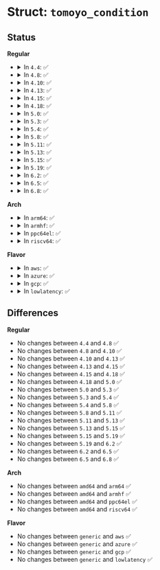 # Struct: <code>tomoyo_condition</code>

## Status
<b>Regular</b>
<ul>
<li>
<details>
<summary>In <code>4.4</code>: ✅</summary>

```c
struct tomoyo_condition {
    struct tomoyo_shared_acl_head head;
    u32 size;
    u16 condc;
    u16 numbers_count;
    u16 names_count;
    u16 argc;
    u16 envc;
    u8 grant_log;
    const struct tomoyo_path_info *transit;
};
```
</details>
</li>
<li>
<details>
<summary>In <code>4.8</code>: ✅</summary>

```c
struct tomoyo_condition {
    struct tomoyo_shared_acl_head head;
    u32 size;
    u16 condc;
    u16 numbers_count;
    u16 names_count;
    u16 argc;
    u16 envc;
    u8 grant_log;
    const struct tomoyo_path_info *transit;
};
```
</details>
</li>
<li>
<details>
<summary>In <code>4.10</code>: ✅</summary>

```c
struct tomoyo_condition {
    struct tomoyo_shared_acl_head head;
    u32 size;
    u16 condc;
    u16 numbers_count;
    u16 names_count;
    u16 argc;
    u16 envc;
    u8 grant_log;
    const struct tomoyo_path_info *transit;
};
```
</details>
</li>
<li>
<details>
<summary>In <code>4.13</code>: ✅</summary>

```c
struct tomoyo_condition {
    struct tomoyo_shared_acl_head head;
    u32 size;
    u16 condc;
    u16 numbers_count;
    u16 names_count;
    u16 argc;
    u16 envc;
    u8 grant_log;
    const struct tomoyo_path_info *transit;
};
```
</details>
</li>
<li>
<details>
<summary>In <code>4.15</code>: ✅</summary>

```c
struct tomoyo_condition {
    struct tomoyo_shared_acl_head head;
    u32 size;
    u16 condc;
    u16 numbers_count;
    u16 names_count;
    u16 argc;
    u16 envc;
    u8 grant_log;
    const struct tomoyo_path_info *transit;
};
```
</details>
</li>
<li>
<details>
<summary>In <code>4.18</code>: ✅</summary>

```c
struct tomoyo_condition {
    struct tomoyo_shared_acl_head head;
    u32 size;
    u16 condc;
    u16 numbers_count;
    u16 names_count;
    u16 argc;
    u16 envc;
    u8 grant_log;
    const struct tomoyo_path_info *transit;
};
```
</details>
</li>
<li>
<details>
<summary>In <code>5.0</code>: ✅</summary>

```c
struct tomoyo_condition {
    struct tomoyo_shared_acl_head head;
    u32 size;
    u16 condc;
    u16 numbers_count;
    u16 names_count;
    u16 argc;
    u16 envc;
    u8 grant_log;
    const struct tomoyo_path_info *transit;
};
```
</details>
</li>
<li>
<details>
<summary>In <code>5.3</code>: ✅</summary>

```c
struct tomoyo_condition {
    struct tomoyo_shared_acl_head head;
    u32 size;
    u16 condc;
    u16 numbers_count;
    u16 names_count;
    u16 argc;
    u16 envc;
    u8 grant_log;
    const struct tomoyo_path_info *transit;
};
```
</details>
</li>
<li>
<details>
<summary>In <code>5.4</code>: ✅</summary>

```c
struct tomoyo_condition {
    struct tomoyo_shared_acl_head head;
    u32 size;
    u16 condc;
    u16 numbers_count;
    u16 names_count;
    u16 argc;
    u16 envc;
    u8 grant_log;
    const struct tomoyo_path_info *transit;
};
```
</details>
</li>
<li>
<details>
<summary>In <code>5.8</code>: ✅</summary>

```c
struct tomoyo_condition {
    struct tomoyo_shared_acl_head head;
    u32 size;
    u16 condc;
    u16 numbers_count;
    u16 names_count;
    u16 argc;
    u16 envc;
    u8 grant_log;
    const struct tomoyo_path_info *transit;
};
```
</details>
</li>
<li>
<details>
<summary>In <code>5.11</code>: ✅</summary>

```c
struct tomoyo_condition {
    struct tomoyo_shared_acl_head head;
    u32 size;
    u16 condc;
    u16 numbers_count;
    u16 names_count;
    u16 argc;
    u16 envc;
    u8 grant_log;
    const struct tomoyo_path_info *transit;
};
```
</details>
</li>
<li>
<details>
<summary>In <code>5.13</code>: ✅</summary>

```c
struct tomoyo_condition {
    struct tomoyo_shared_acl_head head;
    u32 size;
    u16 condc;
    u16 numbers_count;
    u16 names_count;
    u16 argc;
    u16 envc;
    u8 grant_log;
    const struct tomoyo_path_info *transit;
};
```
</details>
</li>
<li>
<details>
<summary>In <code>5.15</code>: ✅</summary>

```c
struct tomoyo_condition {
    struct tomoyo_shared_acl_head head;
    u32 size;
    u16 condc;
    u16 numbers_count;
    u16 names_count;
    u16 argc;
    u16 envc;
    u8 grant_log;
    const struct tomoyo_path_info *transit;
};
```
</details>
</li>
<li>
<details>
<summary>In <code>5.19</code>: ✅</summary>

```c
struct tomoyo_condition {
    struct tomoyo_shared_acl_head head;
    u32 size;
    u16 condc;
    u16 numbers_count;
    u16 names_count;
    u16 argc;
    u16 envc;
    u8 grant_log;
    const struct tomoyo_path_info *transit;
};
```
</details>
</li>
<li>
<details>
<summary>In <code>6.2</code>: ✅</summary>

```c
struct tomoyo_condition {
    struct tomoyo_shared_acl_head head;
    u32 size;
    u16 condc;
    u16 numbers_count;
    u16 names_count;
    u16 argc;
    u16 envc;
    u8 grant_log;
    const struct tomoyo_path_info *transit;
};
```
</details>
</li>
<li>
<details>
<summary>In <code>6.5</code>: ✅</summary>

```c
struct tomoyo_condition {
    struct tomoyo_shared_acl_head head;
    u32 size;
    u16 condc;
    u16 numbers_count;
    u16 names_count;
    u16 argc;
    u16 envc;
    u8 grant_log;
    const struct tomoyo_path_info *transit;
};
```
</details>
</li>
<li>
<details>
<summary>In <code>6.8</code>: ✅</summary>

```c
struct tomoyo_condition {
    struct tomoyo_shared_acl_head head;
    u32 size;
    u16 condc;
    u16 numbers_count;
    u16 names_count;
    u16 argc;
    u16 envc;
    u8 grant_log;
    const struct tomoyo_path_info *transit;
};
```
</details>
</li>
</ul>
<b>Arch</b>
<ul>
<li>
<details>
<summary>In <code>arm64</code>: ✅</summary>

```c
struct tomoyo_condition {
    struct tomoyo_shared_acl_head head;
    u32 size;
    u16 condc;
    u16 numbers_count;
    u16 names_count;
    u16 argc;
    u16 envc;
    u8 grant_log;
    const struct tomoyo_path_info *transit;
};
```
</details>
</li>
<li>
<details>
<summary>In <code>armhf</code>: ✅</summary>

```c
struct tomoyo_condition {
    struct tomoyo_shared_acl_head head;
    u32 size;
    u16 condc;
    u16 numbers_count;
    u16 names_count;
    u16 argc;
    u16 envc;
    u8 grant_log;
    const struct tomoyo_path_info *transit;
};
```
</details>
</li>
<li>
<details>
<summary>In <code>ppc64el</code>: ✅</summary>

```c
struct tomoyo_condition {
    struct tomoyo_shared_acl_head head;
    u32 size;
    u16 condc;
    u16 numbers_count;
    u16 names_count;
    u16 argc;
    u16 envc;
    u8 grant_log;
    const struct tomoyo_path_info *transit;
};
```
</details>
</li>
<li>
<details>
<summary>In <code>riscv64</code>: ✅</summary>

```c
struct tomoyo_condition {
    struct tomoyo_shared_acl_head head;
    u32 size;
    u16 condc;
    u16 numbers_count;
    u16 names_count;
    u16 argc;
    u16 envc;
    u8 grant_log;
    const struct tomoyo_path_info *transit;
};
```
</details>
</li>
</ul>
<b>Flavor</b>
<ul>
<li>
<details>
<summary>In <code>aws</code>: ✅</summary>

```c
struct tomoyo_condition {
    struct tomoyo_shared_acl_head head;
    u32 size;
    u16 condc;
    u16 numbers_count;
    u16 names_count;
    u16 argc;
    u16 envc;
    u8 grant_log;
    const struct tomoyo_path_info *transit;
};
```
</details>
</li>
<li>
<details>
<summary>In <code>azure</code>: ✅</summary>

```c
struct tomoyo_condition {
    struct tomoyo_shared_acl_head head;
    u32 size;
    u16 condc;
    u16 numbers_count;
    u16 names_count;
    u16 argc;
    u16 envc;
    u8 grant_log;
    const struct tomoyo_path_info *transit;
};
```
</details>
</li>
<li>
<details>
<summary>In <code>gcp</code>: ✅</summary>

```c
struct tomoyo_condition {
    struct tomoyo_shared_acl_head head;
    u32 size;
    u16 condc;
    u16 numbers_count;
    u16 names_count;
    u16 argc;
    u16 envc;
    u8 grant_log;
    const struct tomoyo_path_info *transit;
};
```
</details>
</li>
<li>
<details>
<summary>In <code>lowlatency</code>: ✅</summary>

```c
struct tomoyo_condition {
    struct tomoyo_shared_acl_head head;
    u32 size;
    u16 condc;
    u16 numbers_count;
    u16 names_count;
    u16 argc;
    u16 envc;
    u8 grant_log;
    const struct tomoyo_path_info *transit;
};
```
</details>
</li>
</ul>

## Differences
<b>Regular</b>
<ul>
<li>
No changes between <code>4.4</code> and <code>4.8</code> ✅
</li>
<li>
No changes between <code>4.8</code> and <code>4.10</code> ✅
</li>
<li>
No changes between <code>4.10</code> and <code>4.13</code> ✅
</li>
<li>
No changes between <code>4.13</code> and <code>4.15</code> ✅
</li>
<li>
No changes between <code>4.15</code> and <code>4.18</code> ✅
</li>
<li>
No changes between <code>4.18</code> and <code>5.0</code> ✅
</li>
<li>
No changes between <code>5.0</code> and <code>5.3</code> ✅
</li>
<li>
No changes between <code>5.3</code> and <code>5.4</code> ✅
</li>
<li>
No changes between <code>5.4</code> and <code>5.8</code> ✅
</li>
<li>
No changes between <code>5.8</code> and <code>5.11</code> ✅
</li>
<li>
No changes between <code>5.11</code> and <code>5.13</code> ✅
</li>
<li>
No changes between <code>5.13</code> and <code>5.15</code> ✅
</li>
<li>
No changes between <code>5.15</code> and <code>5.19</code> ✅
</li>
<li>
No changes between <code>5.19</code> and <code>6.2</code> ✅
</li>
<li>
No changes between <code>6.2</code> and <code>6.5</code> ✅
</li>
<li>
No changes between <code>6.5</code> and <code>6.8</code> ✅
</li>
</ul>
<b>Arch</b>
<ul>
<li>
No changes between <code>amd64</code> and <code>arm64</code> ✅
</li>
<li>
No changes between <code>amd64</code> and <code>armhf</code> ✅
</li>
<li>
No changes between <code>amd64</code> and <code>ppc64el</code> ✅
</li>
<li>
No changes between <code>amd64</code> and <code>riscv64</code> ✅
</li>
</ul>
<b>Flavor</b>
<ul>
<li>
No changes between <code>generic</code> and <code>aws</code> ✅
</li>
<li>
No changes between <code>generic</code> and <code>azure</code> ✅
</li>
<li>
No changes between <code>generic</code> and <code>gcp</code> ✅
</li>
<li>
No changes between <code>generic</code> and <code>lowlatency</code> ✅
</li>
</ul>
